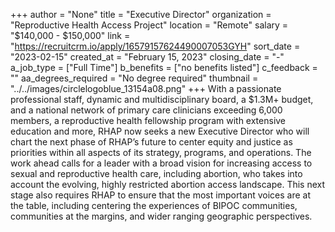 +++
author = "None"
title = "Executive Director"
organization = "Reproductive Health Access Project"
location = "Remote"
salary = "$140,000 - $150,000"
link = "https://recruitcrm.io/apply/16579157624490007053GYH"
sort_date = "2023-02-15"
created_at = "February 15, 2023"
closing_date = "-"
a_job_type = ["Full Time"]
b_benefits = ["no benefits listed"]
c_feedback = ""
aa_degrees_required = "No degree required"
thumbnail = "../../images/circlelogoblue_13154a08.png"
+++
With a passionate professional staff, dynamic and multidisciplinary board, a $1.3M+ budget, and a national network of primary care clinicians exceeding 6,000 members, a reproductive health fellowship program with
extensive education and more, RHAP now seeks a new Executive Director who will chart the next phase of RHAP’s future to center equity and justice as priorities within all aspects of its strategy, programs, and
operations. The work ahead calls for a leader with a broad vision for increasing access to sexual and reproductive health care, including abortion, who takes into account the evolving, highly restricted abortion
access landscape. This next stage also requires RHAP to ensure that the most important voices are at the table, including centering the experiences of BIPOC communities, communities at the margins, and wider
ranging geographic perspectives.